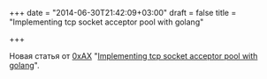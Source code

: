 +++
date = "2014-06-30T21:42:09+03:00"
draft = false
title = "Implementing tcp socket acceptor pool with golang"

+++

<p>Новая статья от <a href="https://twitter.com/0xAX">0xAX</a>&nbsp;&quot;<a href="http://0xax.blogspot.com/2014/06/implementing-tcp-socket-acceptor-pool.html">Implementing tcp socket acceptor pool with golang</a>&quot;.</p>

